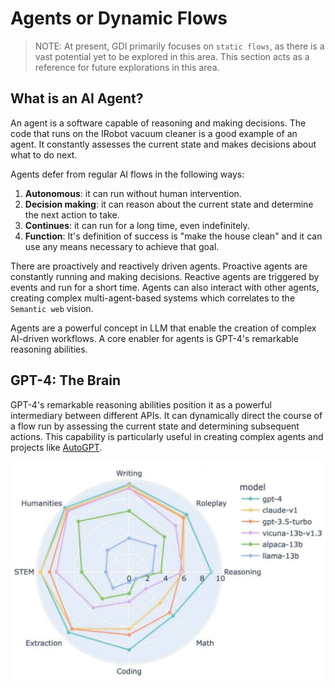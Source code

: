 # Agents or Dynamic Flows

> NOTE: At present, GDI primarily focuses on `static flows`, as there is a vast potential yet to be explored in this area. This section acts as a reference for future explorations in this area.

## What is an AI Agent?

An agent is a software capable of reasoning and making decisions. The code that runs on the IRobot vacuum cleaner is a good example of an agent. It constantly assesses the current state and makes decisions about what to do next.

Agents defer from regular AI flows in the following ways:

1. **Autonomous**: it can run without human intervention.
2. **Decision making**: it can reason about the current state and determine the next action to take.
3. **Continues**: it can run for a long time, even indefinitely.
4. **Function**: It's definition of success is "make the house clean" and it can use any means necessary to achieve that goal.

There are proactively and reactively driven agents. Proactive agents are constantly running and making decisions. Reactive agents are triggered by events and run for a short time. Agents can also interact with other agents, creating complex multi-agent-based systems which correlates to the `Semantic web` vision.

Agents are a powerful concept in LLM that enable the creation of complex AI-driven workflows. A core enabler for agents is GPT-4's remarkable reasoning abilities.

## GPT-4: The Brain

GPT-4's remarkable reasoning abilities position it as a powerful intermediary between different APIs. It can dynamically direct the course of a flow run by assessing the current state and determining subsequent actions. This capability is particularly useful in creating complex agents and projects like [AutoGPT](https://github.com/Significant-Gravitas/AutoGPT).

![Flow Run Visualization](https://raw.githubusercontent.com/dht/gdi-assets/main/images/docs/gpt4-reasoning.jpeg)
